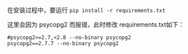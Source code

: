 
在安装过程中，要运行 `pip install -r requirements.txt` 

这里会因为 psycopg2 而报错，此时修改 requirements.txt如下：


```
#psycopg2>=2.7,<2.8 --no-binary psycopg2
psycopg2==2.7.7 --no-binary psycopg2
```
